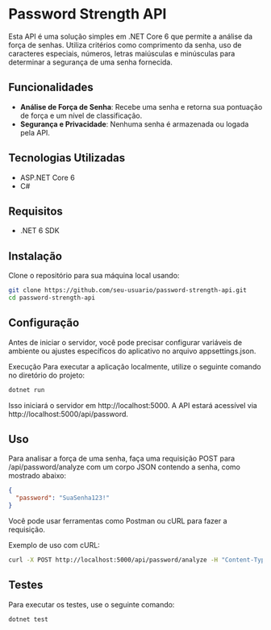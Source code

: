 # Password Strength API

Esta API é uma solução simples em .NET Core 6 que permite a análise da força de senhas. Utiliza critérios como comprimento da senha, uso de caracteres especiais, números, letras maiúsculas e minúsculas para determinar a segurança de uma senha fornecida.

## Funcionalidades

- **Análise de Força de Senha**: Recebe uma senha e retorna sua pontuação de força e um nível de classificação.
- **Segurança e Privacidade**: Nenhuma senha é armazenada ou logada pela API.

## Tecnologias Utilizadas

- ASP.NET Core 6
- C#

## Requisitos

- .NET 6 SDK

## Instalação

Clone o repositório para sua máquina local usando:

```bash
git clone https://github.com/seu-usuario/password-strength-api.git
cd password-strength-api
```

## Configuração
Antes de iniciar o servidor, você pode precisar configurar variáveis de ambiente ou ajustes específicos do aplicativo no arquivo appsettings.json.

Execução
Para executar a aplicação localmente, utilize o seguinte comando no diretório do projeto:
```bash
dotnet run
```
Isso iniciará o servidor em http://localhost:5000. A API estará acessível via http://localhost:5000/api/password.

## Uso
Para analisar a força de uma senha, faça uma requisição POST para /api/password/analyze com um corpo JSON contendo a senha, como mostrado abaixo:
```json
{
  "password": "SuaSenha123!"
}
```
Você pode usar ferramentas como Postman ou cURL para fazer a requisição.

Exemplo de uso com cURL:

```bash
curl -X POST http://localhost:5000/api/password/analyze -H "Content-Type: application/json" -d "{\"password\":\"SuaSenha123!\"}"
```

## Testes
Para executar os testes, use o seguinte comando:

```bash
dotnet test
```
